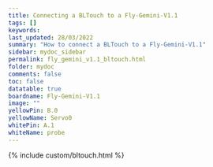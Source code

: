 ```yaml
---
title: Connecting a BLTouch to a Fly-Gemini-V1.1
tags: []
keywords: 
last_updated: 28/03/2022
summary: "How to connect a BLTouch to a Fly-Gemini-V1.1"
sidebar: mydoc_sidebar
permalink: fly_gemini_v1.1_bltouch.html
folder: mydoc
comments: false
toc: false
datatable: true
boardname: Fly-Gemini-V1.1
image: ""
yellowPin: B.0
yellowName: Servo0
whitePin: A.1
whiteName: probe
---
```


{% include custom/bltouch.html %}